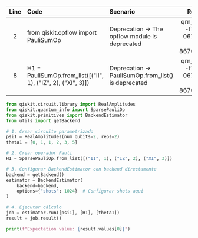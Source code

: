 | Line | Code | Scenario | Reference | Artifact | Refactoring | 
| :--: | :--- | :------- | :-------: | :------- | :---------- | 
| 2 | from qiskit.opflow import PauliSumOp | Deprecation -> The opflow module is deprecated | qrn_tax_ddbb--f7fb03a1-0675-4c52-8cf4-8670e307b690 | qiskit.opflow.PauliSumOp | `from qiskit.quantum_info import SparsePauliOp` |
| 8 | H1 = PauliSumOp.from_list([("II", 1), ("IZ", 2), ("XI", 3)]) | Deprecation -> PauliSumOp.from_list() is deprecated | qrn_tax_ddbb--f7fb03a1-0675-4c52-8cf4-8670e307b690 | PauliSumOp.from_list | `H1 = SparsePauliOp.from_list([("II", 1), ("IZ", 2), ("XI", 3)])` |

```python
from qiskit.circuit.library import RealAmplitudes
from qiskit.quantum_info import SparsePauliOp
from qiskit.primitives import BackendEstimator
from utils import getBackend

# 1. Crear circuito parametrizado
psi1 = RealAmplitudes(num_qubits=2, reps=2)
theta1 = [0, 1, 1, 2, 3, 5]

# 2. Crear operador Pauli
H1 = SparsePauliOp.from_list([("II", 1), ("IZ", 2), ("XI", 3)])

# 3. Configurar BackendEstimator con backend directamente
backend = getBackend()
estimator = BackendEstimator(
    backend=backend,
    options={"shots": 1024}  # Configurar shots aquí
)

# 4. Ejecutar cálculo
job = estimator.run([psi1], [H1], [theta1])
result = job.result()

print(f"Expectation value: {result.values[0]}")
```